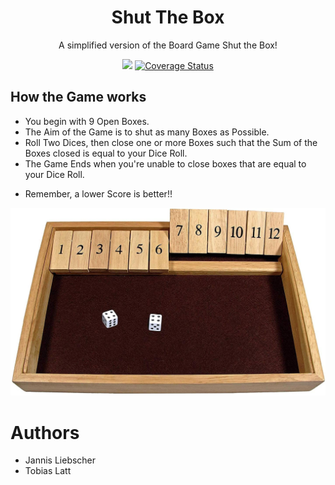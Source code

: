 <p align="center">
  
  <h1 align="center">Shut The Box</h3>
</p>

<p align="center">
A simplified version of the Board Game Shut the Box!
</p>

<p align="center">
  <img src="https://github.com/JannisLiebscher/shutthebox/actions/workflows/scala.yml/badge.svg" /> 
  <a href="https://coveralls.io/github/JannisLiebscher/shutthebox?branch=master">
    <img src="https://coveralls.io/repos/github/JannisLiebscher/shutthebox/badge.svg?branch=master" alt='Coverage Status' />
  </a>
</p>

## How the Game works
* You begin with 9 Open Boxes. 
* The Aim of the Game is to shut as many Boxes as Possible.
* Roll Two Dices, then close one or more Boxes such that the Sum
  of the Boxes closed is equal to your Dice Roll. 
* The Game Ends when you're unable to close boxes that are equal to your Dice Roll.
- Remember, a lower Score is better!!

![alt text](src/main/scala/pics/logo.PNG)<br/>

# Authors
* Jannis Liebscher
* Tobias Latt